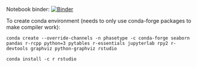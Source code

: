 Notebook binder: [![Binder](https://mybinder.org/badge_logo.svg)](https://mybinder.org/v2/gh/kaspermunch/phase-type-distributions/HEAD?labpath=Notebooks%2Fshowcase.ipynb)


To create conda environment (needs to only use conda-forge packages to make compiler work):

	conda create --override-channels -n phasetype -c conda-forge seaborn pandas r-rcpp python=3 pytables r-essentials jupyterlab rpy2 r-devtools graphviz python-graphviz rstudio

	conda install -c r rstudio
